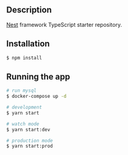 ## Description

[Nest](https://github.com/nestjs/nest) framework TypeScript starter repository.

## Installation

```bash
$ npm install
```

## Running the app

```bash
# run mysql
$ docker-compose up -d

# development
$ yarn start

# watch mode
$ yarn start:dev

# production mode
$ yarn start:prod
```

